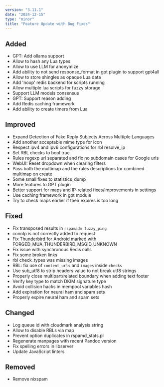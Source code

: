 ```yaml
---
version: "3.11.1"
date: "2024-12-15"
type: "minor"
title: "Feature Update with Bug Fixes"
---
```


## Added
- GPT: Add ollama support
- Allow to hash any Lua types
- Allow to use LLM for anonymize
- Add ability to not send response_format in gpt plugin to support gpt4all
- Allow to store shingles as opaque Lua data
- Add 'noop' redis backend for scripts running
- Allow multiple lua scripts for fuzzy storage
- Support LLM models consensus
- GPT: Support reason adding
- Add Redis caching framework
- Add ability to create timers from Lua

## Improved
- Expand Detection of Fake Reply Subjects Across Multiple Languages
- Add another acceptable mime type for icon
- Respect ipv4 and ipv6 configurations for rbl resolve_ip
- Set RBL checks to bool true
- Rules regexp url separated and fix no subdomain cases for Google urls
- WebUI: Reset dropdown when clearing filters
- Pass both the multimap and the rules descriptions for combined multimap on create
- Some small fixes to statistics_dump
- More features to GPT plugin
- Better support for maps and IP-related fixes/improvements in settings
- Use caching framework in gpt module
- Try to check maps earlier if their expires is too long

## Fixed
- Fix transposed results in `rspamadm fuzzy_ping`
- connIp is not correctly added to request
- Fix Thunderbird for Android marked with FORGED_MUA_THUNDERBIRD_MSGID_UNKNOWN
- Fix issue with synchronous Redis calls
- Fix some broken links
- rbl check_types was missing images
- RBL: fix use of `content_urls` and `images` inside `checks`
- Use sub_utf8 to strip headers value to not break utf8 strings
- Properly close multipart/related boundary when adding text footer
- Verify key type to match DKIM signature type
- Avoid collision hacks in mempool variables hash
- Add expiration for neural ham and spam sets
- Properly expire neural ham and spam sets

## Changed
- Log queue id with cloudmark analysis string
- Allow to disable RBLs via map
- Prevent option duplicates in rspamd_stats.pl
- Regenerate manpages with recent Pandoc version
- Fix spelling errors in libserver
- Update JavaScript linters

## Removed
- Remove nixspam 